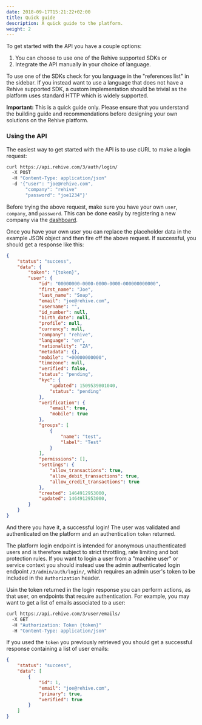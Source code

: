 ```yaml
---
date: 2018-09-17T15:21:22+02:00
title: Quick guide
description: A quick guide to the platform.
weight: 2
---
```


To get started with the API you have a couple options:

1. You can choose to use one of the Rehive supported SDKs or
2. Integrate the API manually in your choice of language.

To use one of the SDKs check for you language in the "references list" in the sidebar. If you instead want to use a language that does not have a Rehive supported SDK, a custom implementation should be trivial as the platform uses standard HTTP which is widely supported.

<aside class="warning">
<b>Important:</b> This is a quick guide only. Please ensure that you understand the building guide and recommendations before designing your own solutions on the Rehive platform.
</aside>


### Using the API

The easiest way to get started with the API is to use cURL to make a login request:

``` sh
curl https://api.rehive.com/3/auth/login/
  -X POST
  -H "Content-Type: application/json"
  -d '{"user": "joe@rehive.com",
       "company": "rehive"
       "password": "joe1234"}'
```

<aside class="warning">
    Before trying the above request, make sure you have your own <code>user</code>, <code>company</code>, and <code>password</code>. This can be done easily by registering a new company via the <a href="https://dashboard.rehive.com" target="_blank">dashboard</a>.
</aside>

Once you have your own user you can replace the placeholder data in the example JSON object and then fire off the above request. If successful, you should get a response like this:

``` json
{
    "status": "success",
    "data": {
        "token": "{token}",
        "user": {
            "id": "00000000-0000-0000-0000-000000000000",
            "first_name": "Joe",
            "last_name": "Soap",
            "email": "joe@rehive.com",
            "username": "",
            "id_number": null,
            "birth_date": null,
            "profile": null,
            "currency": null,
            "company": "rehive",
            "language": "en",
            "nationality": "ZA",
            "metadata": {},
            "mobile": "+00000000000",
            "timezone": null,
            "verified": false,
            "status": "pending",
            "kyc": {
                "updated": 1509539801040,
                "status": "pending"
            },
            "verification": {
                "email": true,
                "mobile": true
            },
            "groups": [
                {
                    "name": "test",
                    "label": "Test"
                }
            ],
            "permissions": [],
            "settings": {
                "allow_transactions": true,
                "allow_debit_transactions": true,
                "allow_credit_transactions": true
            },
            "created": 1464912953000,
            "updated": 1464912953000,
        }
    }
}
```

And there you have it, a successful login! The user was validated and authenticated on the platform and an authentication `token` returned.

<aside class="warning">
    The platform login endpoint is intended for anonymous unauthenticated users and is therefore subject to strict throttling, rate limiting and bot protection rules. If you want to login a user from a "machine user" or service context you should instead use the admin authenticated login endpoint <code>/3/admin/auth/login/</code>, which requires an admin user's token to be included in the <code>Authorization</code> header.
</aside>

Usin the token returned in the login response you can perform actions, as that user, on endpoints that require authentication. For example, you may want to get a list of emails associated to a user:

``` sh
curl https://api.rehive.com/3/user/emails/
  -X GET
  -H "Authorization: Token {token}"
  -H "Content-Type: application/json"
```

If you used the `token` you previously retrieved you should get a successful response containing a list of user emails:


``` json
{
    "status": "success",
    "data": [
        {
            "id": 1,
            "email": "joe@rehive.com",
            "primary": true,
            "verified": true
        }
    ]
}
```
